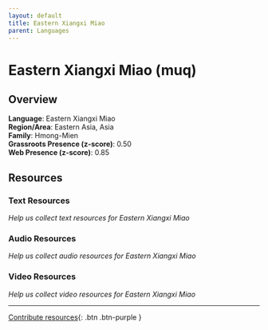 ```yaml
---
layout: default
title: Eastern Xiangxi Miao
parent: Languages
---
```


# Eastern Xiangxi Miao (muq)

## Overview

**Language**: Eastern Xiangxi Miao  
**Region/Area**: Eastern Asia, Asia  
**Family**: Hmong-Mien  
**Grassroots Presence (z-score)**: 0.50  
**Web Presence (z-score)**: 0.85  

## Resources

### Text Resources
*Help us collect text resources for Eastern Xiangxi Miao*

### Audio Resources
*Help us collect audio resources for Eastern Xiangxi Miao*

### Video Resources
*Help us collect video resources for Eastern Xiangxi Miao*

---

[Contribute resources](https://forms.office.com/e/1SfLJx3u1r){: .btn .btn-purple }

